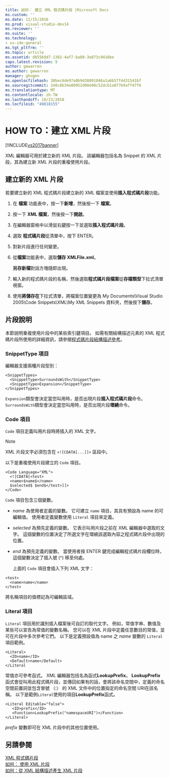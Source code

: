 ```yaml
---
title: 如何： 建立 XML 程式碼片段 |Microsoft Docs
ms.custom: ''
ms.date: 11/15/2016
ms.prod: visual-studio-dev14
ms.reviewer: ''
ms.suite: ''
ms.technology:
- vs-ide-general
ms.tgt_pltfrm: ''
ms.topic: article
ms.assetid: d8556dd7-1382-4af7-ba80-3e873c9416be
caps.latest.revision: 9
author: gewarren
ms.author: gewarren
manager: ghogen
ms.openlocfilehash: 38bec6de97a0b9d38891046a1a6b57f4d31541bf
ms.sourcegitcommit: 240c8b34e80952d00e90c52dcb1a077b9aff47f6
ms.translationtype: MT
ms.contentlocale: zh-TW
ms.lasthandoff: 10/23/2018
ms.locfileid: "49818155"
---
```

# <a name="how-to-create-xml-snippets"></a>HOW TO：建立 XML 片段
[!INCLUDE[vs2017banner](../includes/vs2017banner.md)]

  
XML 編輯器可用於建立新的 XML 片段。 該編輯器包括名為 Snippet 的 XML 片段，其為建立新 XML 片段的重複使用片段。  
  
## <a name="to-create-a-new-xml-snippet"></a>建立新的 XML 片段  
 若要建立新的 XML 程式碼片段建立新的 XML 檔案並使用**插入程式碼片段**功能。  
  
1.  在 **檔案** 功能表中，按一下**新增**，然後按一下 **檔案**。  
  
2.  按一下  **XML 檔案**，然後按一下**開啟**。  
  
3.  在編輯器窗格中以滑鼠右鍵按一下並選取**插入程式碼片段**。  
  
4.  選取 **程式碼片段**從清單中，按下 ENTER。  
  
5.  對新片段進行任何變更。  
  
6.  從**檔案**功能表中，選取**儲存 XMLFile.xml**。  
  
     **另存新檔**對話方塊隨即出現。  
  
7.  輸入新的程式碼片段的名稱，然後選取**程式碼片段檔案**從**存檔類型**下拉式清單 視窗。  
  
8.  使用**將儲存在**下拉式清單，將檔案位置變更為 My Documents\Visual Studio 2005\Code Snippets\XML\My XML Snippets 資料夾，然後按下**儲存**。  
  
## <a name="snippet-description"></a>片段說明  
 本節說明重複使用片段中的某些索引鍵項目。 如需有關結構描述元素的 XML 程式碼片段所使用的詳細資訊，請參閱[程式碼片段結構描述參考](../ide/code-snippets-schema-reference.md)。  
  
### <a name="snippettype-element"></a>SnippetType 項目  
 編輯器支援兩種片段型別：  
  
```  
<SnippetTypes>  
  <SnippetType>SurroundsWith</SnippetType>  
  <SnippetType>Expansion</SnippetType>  
</SnippetTypes>  
```  
  
 `Expansion`類型會決定當您叫用時，是否出現片段**插入程式碼片段**命令。 `SurroundsWith`類型會決定當您叫用時，是否出現片段**環繞**命令。  
  
### <a name="code-element"></a>Code 項目  
 `Code` 項目定義叫用片段時將插入的 XML 文字。  
  
> [!NOTE]
>  XML 片段文字必須包含在 `<![CDATA[...]]>` 區段中。  
  
 以下是重複使用片段建立的 `Code` 項目。  
  
```  
<Code Language="XML">  
  <![CDATA[<test>  
  <name>$name$</name>  
  $selected$ $end$</test>]]>  
</Code>  
```  
  
 `Code` 項目包含三個變數。  
  
- $name$ 為使用者定義的變數。 它可建立 `name` 項目，其具有預設為 name 的可編輯值。 使用者定義變數使用 `Literal` 項目來定義。  
  
- $selected$ 為預先定義的變數。 它表示叫用片段之前在 XML 編輯器中選取的文字。 這個變數的位置決定了所選文字在環繞該選取內容之程式碼片段中出現的位置。  
  
- $end$ 為預先定義的變數。 當使用者按 ENTER 鍵完成編輯程式碼片段欄位時，這個變數決定了插入號 (^) 移至何處。  
  
  上面的 `Code` 項目會插入下列 XML 文字：  
  
```  
<test>  
  <name>name</name>  
</test>  
```  
  
 將名稱項目的值標記為可編輯區域。  
  
### <a name="literal-element"></a>Literal 項目  
 `Literal` 項目用於識別插入檔案後可自訂的取代文字。 例如，常值字串、數值及某些可以宣告為常值的變數名稱。 您可以在 XML 片段中定義任意數目的常值，並可在片段中多次參考它們。 以下是定義預設值為 name 之 $name$ 變數的 `Literal` 項目範例。  
  
```  
<Literal>  
  <ID>name</ID>  
  <Default>name</Default>  
</Literal  
```  
  
 常值亦可參考函式。 XML 編輯器包括名為函式**LookupPrefix**。 **LookupPrefix**函式會從叫用此程式碼片段，並傳回如果有的話，會將該命名空間中，定義的命名空間前置詞並包含冒號 （:） 的 XML 文件中的位置指定的命名空間 URI在該名稱。 以下是範例`Literal`使用的項目**LookupPrefix**函式。  
  
```  
<Literal Editable="false">  
   <ID>prefix</ID>  
   <Function>LookupPrefix("namespaceURI")</Function>  
</Literal>  
```  
  
 $prefix$ 變數即可在 XML 片段中的其他位置使用。  
  
## <a name="see-also"></a>另請參閱  
 [XML 程式碼片段](../xml-tools/xml-snippets.md)   
 [如何： 使用 XML 片段](../xml-tools/how-to-use-xml-snippets.md)   
 [如何：從 XML 結構描述產生 XML 片段](../xml-tools/how-to-generate-an-xml-snippet-from-an-xml-schema.md)



